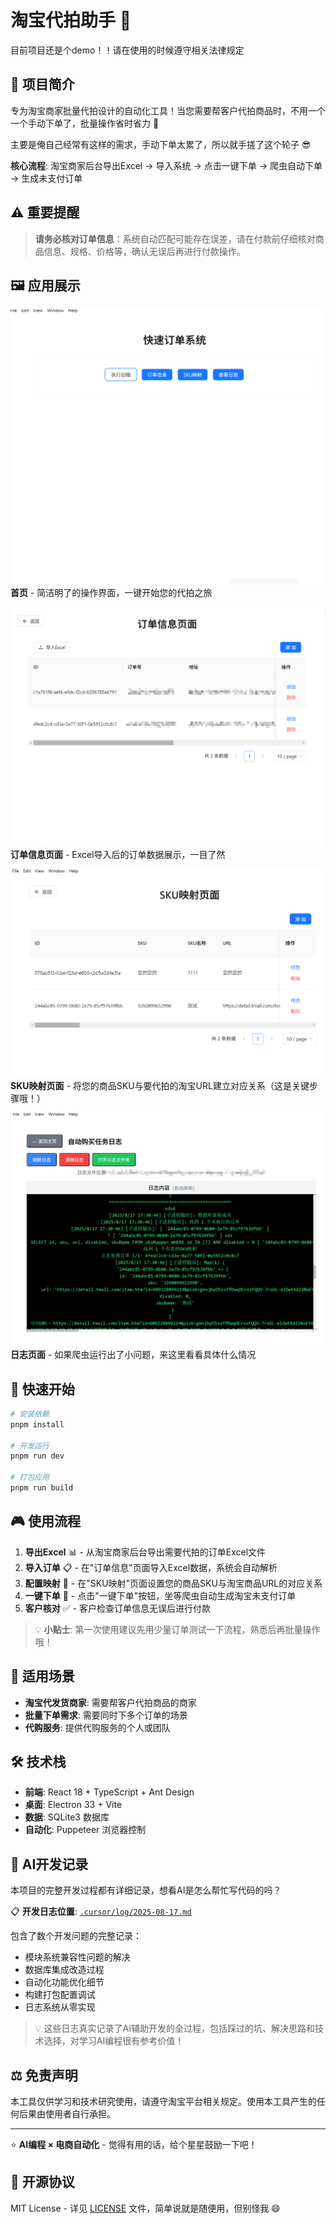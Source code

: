 # 淘宝代拍助手 🛒

目前项目还是个demo！！请在使用的时候遵守相关法律规定

## 📖 项目简介

专为淘宝商家批量代拍设计的自动化工具！当您需要帮客户代拍商品时，不用一个一个手动下单了，批量操作省时省力 💪

主要是俺自己经常有这样的需求，手动下单太累了，所以就手搓了这个轮子 😎

**核心流程**: 淘宝商家后台导出Excel → 导入系统 → 点击一键下单 → 爬虫自动下单 → 生成未支付订单

## ⚠️ 重要提醒

> **请务必核对订单信息**：系统自动匹配可能存在误差，请在付款前仔细核对商品信息、规格、价格等，确认无误后再进行付款操作。

## 🖼️ 应用展示

![首页界面](image.png)
**首页** - 简洁明了的操作界面，一键开始您的代拍之旅

![订单信息页面](image-1.png)
**订单信息页面** - Excel导入后的订单数据展示，一目了然

![SKU映射页面](image-2.png)
**SKU映射页面** - 将您的商品SKU与要代拍的淘宝URL建立对应关系（这是关键步骤哦！）

![日志查看页面](image-3.png)
**日志页面** - 如果爬虫运行出了小问题，来这里看看具体什么情况

## 🚀 快速开始

```bash
# 安装依赖
pnpm install

# 开发运行
pnpm run dev

# 打包应用
pnpm run build
```

## 🎮 使用流程

1. **导出Excel** 📊 - 从淘宝商家后台导出需要代拍的订单Excel文件
2. **导入订单** 📋 - 在"订单信息"页面导入Excel数据，系统会自动解析
3. **配置映射** 🔗 - 在"SKU映射"页面设置您的商品SKU与淘宝商品URL的对应关系
4. **一键下单** 🚀 - 点击"一键下单"按钮，坐等爬虫自动生成淘宝未支付订单
5. **客户核对** ✅ - 客户检查订单信息无误后进行付款

> 💡 **小贴士**: 第一次使用建议先用少量订单测试一下流程，熟悉后再批量操作哦！

## 🎯 适用场景

- **淘宝代发货商家**: 需要帮客户代拍商品的商家
- **批量下单需求**: 需要同时下多个订单的场景  
- **代购服务**: 提供代购服务的个人或团队

## 🛠️ 技术栈

- **前端**: React 18 + TypeScript + Ant Design
- **桌面**: Electron 33 + Vite
- **数据**: SQLite3 数据库
- **自动化**: Puppeteer 浏览器控制

## 🤖 AI开发记录

本项目的完整开发过程都有详细记录，想看AI是怎么帮忙写代码的吗？

📋 **开发日志位置**: [`.cursor/log/2025-08-17.md`](./.cursor/log/2025-08-17.md)

包含了数个开发问题的完整记录：
- 模块系统兼容性问题的解决
- 数据库集成改造过程  
- 自动化功能优化细节
- 构建打包配置调试
- 日志系统从零实现

> 💡 这些日志真实记录了AI辅助开发的全过程，包括踩过的坑、解决思路和技术选择，对学习AI编程很有参考价值！

## ⚖️ 免责声明

本工具仅供学习和技术研究使用，请遵守淘宝平台相关规定。使用本工具产生的任何后果由使用者自行承担。

---

⭐ **AI编程 × 电商自动化** - 觉得有用的话，给个星星鼓励一下吧！ 

## 📄 开源协议

MIT License - 详见 [LICENSE](LICENSE) 文件，简单说就是随便用，但别怪我 😄